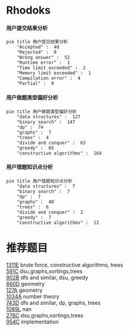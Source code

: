 # Rhodoks

<!-- tabs:start -->



#### **用户提交结果分析**

```mermaid
pie title 用户提交结果分析
    "Accepted" :  40
    "Rejected" :  0
    "Wrong answer" :  52
    "Runtime error" :  1
    "Time limit exceeded" :  2
    "Memory limit exceeded" :  1
    "Compilation error" :  4
    "Partial" :  0
```

#### **用户做题类型偏好分析**

```mermaid
pie title 用户做题类型偏好分析
    "data structures" :  127
    "binary search" :  147
    "dp" :  74
    "graphs" :  7
    "trees" :  4
    "divide and conquer" :  63
    "greedy" :  65
    "constructive algorithms" :  164
```
#### **用户错题知识点分析**

```mermaid
pie title 用户错题知识点分析
    "data structures" :  7
    "binary search" :  7
    "dp" :  7
    "graphs" :  40
    "trees" :  6
    "divide and conquer" :  2
    "greedy" :  7
    "constructive algorithms" :  12
```



<!-- tabs:end -->
# 推荐题目
[1311E](https://codeforces.com/contest/1311/problem/E)		brute force,
                        constructive algorithms,
                        trees		  
[591C](https://codeforces.com/contest/591/problem/C)		dsu,graphs,sortings,trees		  
[902B](https://codeforces.com/contest/902/problem/B)		dfs and similar,
                        dsu,
                        greedy		  
[660D](https://codeforces.com/contest/660/problem/D)		geometry		  
[127A](https://codeforces.com/contest/127/problem/A)		geometry		  
[1034A](https://codeforces.com/contest/1034/problem/A)		number theory		  
[743D](https://codeforces.com/contest/743/problem/D)		dfs and similar,
                        dp,
                        graphs,
                        trees		  
[1089L](https://codeforces.com/contest/1089/problem/L)		nan		  
[278C](https://codeforces.com/contest/278/problem/C)		dsu,graphs,sortings,trees		  
[954C](https://codeforces.com/contest/954/problem/C)		implementation		  
